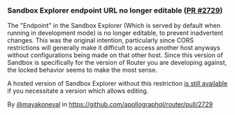 ### Sandbox Explorer endpoint URL no longer editable ([PR #2729](https://github.com/apollographql/router/pull/2729))

The "Endpoint" in the Sandbox Explorer (Which is served by default when running in development mode) is no longer editable, to prevent inadvertent changes.  This was the original intention, particularly since CORS restrictions will generally make it difficult to access another host anyways without configurations being made on that other host.  Since this version of Sandbox is specifically for the version of Router you are developing against, the locked behavior seems to make the most sense.

A hosted version of Sandbox Explorer without this restriction [is still available](https://studio.apollographql.com/sandbox/explorer) if you necessitate a version which allows editing.

By [@mayakoneval](https://github.com/mayakoneval) in https://github.com/apollographql/router/pull/2729
